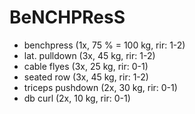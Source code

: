 # BeNCHPResS
* benchpress (1x, 75 % = 100 kg, rir: 1-2)
* lat. pulldown (3x, 45 kg, rir: 1-2)
* cable flyes (3x, 25 kg, rir: 0-1)
* seated row (3x, 45 kg, rir: 1-2)
* triceps pushdown (2x, 30 kg, rir: 0-1)
* db curl (2x, 10 kg, rir: 0-1)
